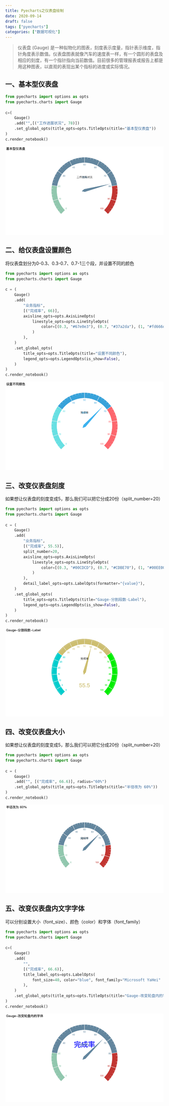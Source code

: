 ```yaml
---
title: Pyecharts之仪表盘绘制
date: 2020-09-14
draft: false
tags: ["pyecharts"]
categories: ["数据可视化"]
---
```


>仪表盘 (Gauge) 是一种拟物化的图表，刻度表示度量，指针表示维度，指针角度表示数值。仪表盘图表就像汽车的速度表一样，有一个圆形的表盘及相应的刻度，有一个指针指向当前数值。目前很多的管理报表或报告上都是用这种图表，以直观的表现出某个指标的进度或实际情况。

## 一、基本型仪表盘

```python
from pyecharts import options as opts
from pyecharts.charts import Gauge

c=(
    Gauge()
    .add("",[("工作进展状况", 78)])
    .set_global_opts(title_opts=opts.TitleOpts(title="基本型仪表盘"))
)
c.render_notebook()
```

![基本型仪表盘](/images/202009/14/基本型仪表盘.png)

## 二、给仪表盘设置颜色

将仪表盘划分为0-0.3、0.3-0.7、0.7-1三个段，并设置不同的颜色

```python
from pyecharts import options as opts
from pyecharts.charts import Gauge

c = (
    Gauge()
    .add(
        "业务指标",
        [("完成率", 66)],
        axisline_opts=opts.AxisLineOpts(
            linestyle_opts=opts.LineStyleOpts(
                color=[(0.3, "#67e0e3"), (0.7, "#37a2da"), (1, "#fd666d")], width=30
            )
        ),
    )
    .set_global_opts(
        title_opts=opts.TitleOpts(title="设置不同颜色"),
        legend_opts=opts.LegendOpts(is_show=False),
    )
)
c.render_notebook()
```
![设置不同颜色](/images/202009/14/设置不同颜色.png)

## 三、改变仪表盘刻度

如果想让仪表盘的刻度变成5，那么我们可以把它分成20份（split_number=20）

```python
from pyecharts import options as opts
from pyecharts.charts import Gauge

c = (
    Gauge()
    .add(
        "业务指标",
        [("完成率", 55.5)],
        split_number=20,
        axisline_opts=opts.AxisLineOpts(
            linestyle_opts=opts.LineStyleOpts(
                color=[(0.3, "#00CDCD"), (0.7, "#CDBE70"), (1, "#00EE00")], width=30
            )
        ),
        detail_label_opts=opts.LabelOpts(formatter="{value}"),
    )
    .set_global_opts(
        title_opts=opts.TitleOpts(title="Gauge-分割段数-Label"),
        legend_opts=opts.LegendOpts(is_show=False),
    )
)
c.render_notebook()
```
![仪表盘刻度](/images/202009/14/仪表盘刻度.png)

## 四、改变仪表盘大小

如果想让仪表盘的刻度变成5，那么我们可以把它分成20份（split_number=20）

```python
from pyecharts import options as opts
from pyecharts.charts import Gauge

c = (
    Gauge()
    .add("", [("完成率", 66.6)], radius="60%")
    .set_global_opts(title_opts=opts.TitleOpts(title="半径改为 60%"))
)
c.render_notebook()
```
![仪表盘大小](/images/202009/14/仪表盘大小.png)

## 五、改变仪表盘内文字字体

可以分别设置大小（font_size）、颜色（color）和字体（font_family）

```python
from pyecharts import options as opts
from pyecharts.charts import Gauge

c=(
    Gauge()
    .add(
        "",
        [("完成率", 66.6)],
        title_label_opts=opts.LabelOpts(
            font_size=40, color="blue", font_family="Microsoft YaHei"
        ),
    )
    .set_global_opts(title_opts=opts.TitleOpts(title="Gauge-改变轮盘内的字体"))
)
c.render_notebook()
```

![仪表盘内文字字体](/images/202009/14/仪表盘内文字字体.png)
